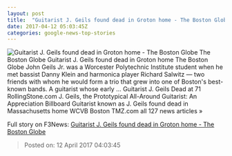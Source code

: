 ```yaml
---
layout: post
title:  "Guitarist J. Geils found dead in Groton home - The Boston Globe"
date: 2017-04-12 05:03:45Z
categories: google-news-top-stories
---
```


![Guitarist J. Geils found dead in Groton home - The Boston Globe](http://www.bostonglobe.com/rf/image_585w/Boston/2011-2020/2017/04/12/BostonGlobe.com/Metro/Images/j_geils_web.jpg)
The Boston Globe Guitarist J. Geils found dead in Groton home The Boston Globe John Geils Jr. was a Worcester Polytechnic Institute student when he met bassist Danny Klein and harmonica player Richard Salwitz — two friends with whom he would form a trio that grew into one of Boston's best-known bands. A guitarist whose early ... Guitarist J. Geils Dead at 71 RollingStone.com J. Geils, the Prototypical All-Around Guitarist: An Appreciation Billboard Guitarist known as J. Geils found dead in Massachusetts home WCVB Boston TMZ.com all 127 news articles »


Full story on F3News: [Guitarist J. Geils found dead in Groton home - The Boston Globe](http://www.f3nws.com/n/knFTbC)

> Posted on: 12 April 2017 04:03:45
